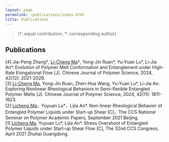 ```yaml
---
layout: page
permalink: /publications/index.html
title: Publications
---
```


> (†: equal contribution, *: corresponding author)

## Publications

[4] Jia-Peng Zhang†, <u>Li-Cheng Ma</u>†, Yong-Jin Ruan\*, Yu-Yuan Lu\*, Li-Jia An\*. Evolution of Polymer Melt Conformation and Entanglement under High-Rate Elongational Flow [J]. Chinese Journal of Polymer Science, 2024, 42(12): 2021-2029.<br>
[3] <u>Li-Cheng Ma</u>, Yong-Jin Ruan, Zhen-Hua Wang, Yu-Yuan Lu\*, Li-Jia An. Exploring Nonlinear Rheological Behaviors in Semi-flexible Entangled Polymer Melts [J]. Chinese Journal of Polymer Science, 2024, 42(11): 1811-1823.<br>
[2] <u>Licheng Ma</u>，Yuyuan Lu\*，Lijia An\*. Non-linear Rheological Behavior of Entangled Polymer Liquids under Start-up Shear [C]，The CCS National Seminar on Polymer Academic Papers, September 2021 Beijing.<br>
[1] <u>Licheng Ma</u>, Yuyuan Lu\*, Lijia An\*. Stress Overshoot of Entangled Polymer Liquids under Start-up Shear Flow [C], The 32nd CCS Congress, April 2021 Zhuhai Guangdong.<br>


